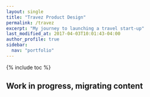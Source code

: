 ```yaml
---
layout: single
title: "Travez Product Design"
permalink: /travez
excerpt: "My journey to launching a travel start-up"
last_modified_at: 2017-04-03T10:01:43-04:00
author_profile: true
sidebar:
  nav: "portfolio"
---
```


{% include toc %}

## Work in progress, migrating content
